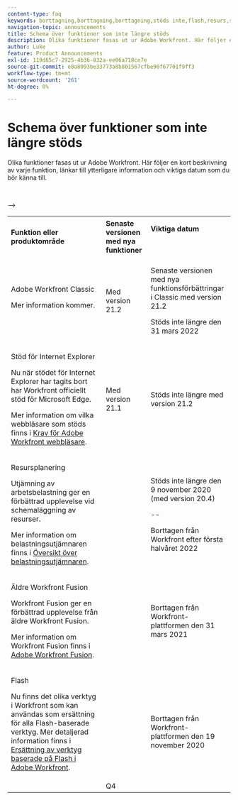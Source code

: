 ```yaml
---
content-type: faq
keywords: borttagning,borttagning,borttagning,stöds inte,flash,resurs,schemaläggning
navigation-topic: announcements
title: Schema över funktioner som inte längre stöds
description: Olika funktioner fasas ut ur Adobe Workfront. Här följer en kort beskrivning av varje funktion, länkar till ytterligare information och viktiga datum som du bör känna till.
author: Luke
feature: Product Announcements
exl-id: 119d65c7-2925-4b36-832a-ee06a718ce7e
source-git-commit: e0a8093be33773a8b801567cfbe90f67701f9ff3
workflow-type: tm+mt
source-wordcount: '261'
ht-degree: 0%

---
```


# Schema över funktioner som inte längre stöds

Olika funktioner fasas ut ur Adobe Workfront. Här följer en kort beskrivning av varje funktion, länkar till ytterligare information och viktiga datum som du bör känna till.

<table style="table-layout:auto"> 
 <col> 
 <col data-mc-conditions=""> 
 <col> 
 <tbody> 
  <tr> 
   <td><b>Funktion eller produktområde</b></td> 
   <td><strong>Senaste versionen med nya funktioner</strong> </td> 
   <td> <p rowspan="2"><strong>Viktiga datum</strong> </p> <p rowspan="2"> </p> </td> 
  </tr> 
  <tr data-mc-conditions=""> 
   <td>Adobe Workfront Classic <p style="font-weight: normal;">Mer information kommer.</p> </td> 
   <td>Med version 21.2</td> 
   <td> <p>Senaste versionen med nya funktionsförbättringar i Classic med version 21.2</p> <p>Stöds inte längre den 31 mars 2022</p> </td> 
  </tr> 
  <tr data-mc-conditions=""> 
   <td> <p>Stöd för Internet Explorer</p> <p>Nu när stödet för Internet Explorer har tagits bort har Workfront officiellt stöd för Microsoft Edge. </p> <p>Mer information om vilka webbläsare som stöds finns i <a href="../../workfront-basics/workfront-browser-requirements.md" class="MCXref xref">Krav för Adobe Workfront webbläsare</a>.</p> </td> 
   <td>Med version 21.1</td> 
   <td>Stöds inte längre med version 21.2</td> 
  </tr> 
  <tr> 
   <td> <p>Resursplanering</p> <p>Utjämning av arbetsbelastning ger en förbättrad upplevelse vid schemaläggning av resurser.</p> <p>Mer information om belastningsutjämnaren finns i <a href="../../resource-mgmt/workload-balancer/overview-workload-balancer.md">Översikt över belastningsutjämnaren</a>.</p> </td> 
   <td> </td> 
   <td> <p>Stöds inte längre den 9 november 2020 (med version 20.4)</p> <p>--</p> <p>Borttagen från Workfront efter första halvåret 2022</p> </td> 
  </tr> 
  <tr> 
   <td> <p>Äldre Workfront Fusion</p> <p>Workfront Fusion ger en förbättrad upplevelse från äldre Workfront Fusion.</p> <p>Mer information om Workfront Fusion finns i <a href="../../workfront-fusion/workfront-fusion-2.md" class="MCXref xref">Adobe Workfront Fusion</a>.</p> </td> 
   <td> </td> 
   <td>Borttagen från Workfront-plattformen den 31 mars 2021</td> 
  </tr> 
  <tr> 
   <td> <p>Flash</p> <p>Nu finns det olika verktyg i Workfront som kan användas som ersättning för alla Flash-baserade verktyg. Mer detaljerad information finns i <a href="../../product-announcements/announcements/announcement-archive/replace-flash-tools.md" class="MCXref xref">Ersättning av verktyg baserade på Flash i Adobe Workfront</a>.</p> </td> 
   <td> </td> 
   <td> <p> </p> <p>Borttagen från Workfront-plattformen den 19 november 2020</p> </td> 
  </tr> <!--
   <tr data-mc-conditions="QuicksilverOrClassic.Draft mode"> 
    <td> <p>Enhanced Authentication 1.0</p> <p>The method of migrating to the new Enhanced Authentication 2.0 depends on whether you are using Legacy Authentication or Enhanced Authentication 1.0. For more information, see <a href="../../administration-and-setup/manage-workfront/security/get-started-enhanced-authentication.md" class="MCXref xref">Enhanced Authentication overview</a>.</p> </td> 
    <td>&nbsp;</td> 
    <td>2021</td> 
   </tr>
  --> <!--
   <tr data-mc-conditions="QuicksilverOrClassic.Draft mode"> 
    <td> <p>Allowlist updates </p> <!--
      <p data-mc-conditions="QuicksilverOrClassic.Draft mode">Split</p>
     --> <!--
      <p data-mc-conditions="QuicksilverOrClassic.Draft mode">Email Service updated (MailGun)</p>
     --> <p> </p> </td> 
    <td> </td> 
    <td>Q4</td> 
   </tr>
  --&gt; 
 </tbody> 
</table>
